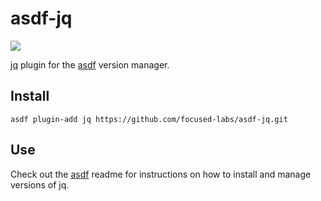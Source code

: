 # asdf-jq

![](https://github.com/focused-labs/asdf-jq/workflows/ci/badge.svg)

[jq](https://stedolan.github.io/jq/) plugin for the [asdf](https://github.com/asdf-vm/asdf) version manager.

## Install

```
asdf plugin-add jq https://github.com/focused-labs/asdf-jq.git
```

## Use

Check out the [asdf](https://github.com/asdf-vm/asdf) readme for instructions on how to install and manage versions of jq.
